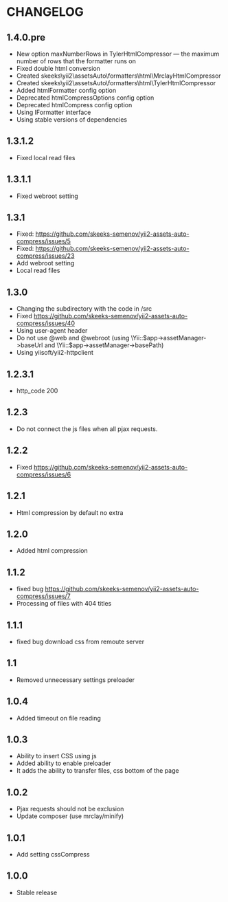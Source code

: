 CHANGELOG
==============

1.4.0.pre
-----------------
 * New option maxNumberRows in TylerHtmlCompressor — the maximum number of rows that the formatter runs on
 * Fixed double html conversion
 * Created skeeks\yii2\assetsAuto\formatters\html\MrclayHtmlCompressor
 * Created skeeks\yii2\assetsAuto\formatters\html\TylerHtmlCompressor
 * Added htmlFormatter config option
 * Deprecated htmlCompressOptions config option
 * Deprecated htmlCompress config option
 * Using IFormatter interface
 * Using stable versions of dependencies
 
1.3.1.2
-----------------
 * Fixed local read files
 
1.3.1.1
-----------------
 * Fixed webroot setting
 
1.3.1
-----------------
 * Fixed: https://github.com/skeeks-semenov/yii2-assets-auto-compress/issues/5
 * Fixed: https://github.com/skeeks-semenov/yii2-assets-auto-compress/issues/23
 * Add webroot setting
 * Local read files
 
1.3.0
-----------------
 * Changing the subdirectory with the code in /src
 * Fixed https://github.com/skeeks-semenov/yii2-assets-auto-compress/issues/40
 * Using user-agent header
 * Do not use @web and @webroot (using \Yii::$app->assetManager->baseUrl and \Yii::$app->assetManager->basePath)
 * Using yiisoft/yii2-httpclient
 
1.2.3.1
-----------------
 * http_code 200
 
1.2.3
-----------------
 * Do not connect the js files when all pjax requests.

1.2.2
-----------------
 * Fixed https://github.com/skeeks-semenov/yii2-assets-auto-compress/issues/6

1.2.1
-----------------
 * Html compression by default no extra

1.2.0
-----------------
 * Added html compression

1.1.2
-----------------
 * fixed bug https://github.com/skeeks-semenov/yii2-assets-auto-compress/issues/7
 * Processing of files with 404 titles

1.1.1
-----------------
  * fixed bug download css from remoute server

1.1
-----------------
  * Removed unnecessary settings preloader

1.0.4
-----------------
  * Added timeout on file reading

1.0.3
-----------------
  * Ability to insert CSS using js
  * Added ability to enable preloader
  * It adds the ability to transfer files, css bottom of the page

1.0.2
-----------------
  * Pjax requests should not be exclusion
  * Update composer (use mrclay/minify)
  
1.0.1
-----------------
  * Add setting cssCompress

1.0.0
-----------------
  * Stable release
